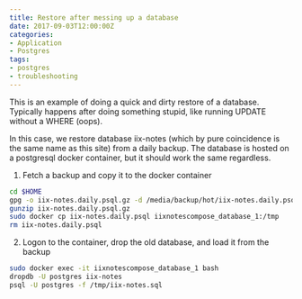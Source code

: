 ```yaml
---
title: Restore after messing up a database
date: 2017-09-03T12:00:00Z
categories:
- Application
- Postgres
tags:
- postgres
- troubleshooting
---
```

This is an example of doing a quick and dirty restore of a database. Typically happens after doing something stupid, like running UPDATE without a WHERE (oops).

In this case, we restore database iix-notes (which by pure coincidence is the same name as this site) from a daily backup. The database is hosted on a postgresql docker container, but it should work the same regardless.

1. Fetch a backup and copy it to the docker container
```bash
cd $HOME
gpg -o iix-notes.daily.psql.gz -d /media/backup/hot/iix-notes.daily.psql.gz.gpg
gunzip iix-notes.daily.psql.gz 
sudo docker cp iix-notes.daily.psql iixnotescompose_database_1:/tmp
rm iix-notes.daily.psql
```

2. Logon to the container, drop the old database, and load it from the backup
```bash
sudo docker exec -it iixnotescompose_database_1 bash
dropdb -U postgres iix-notes
psql -U postgres -f /tmp/iix-notes.sql
```

